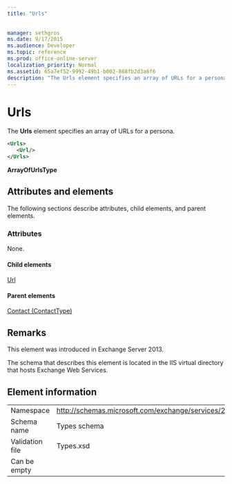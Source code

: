 ```yaml
---
title: "Urls"
 
 
manager: sethgros
ms.date: 9/17/2015
ms.audience: Developer
ms.topic: reference
ms.prod: office-online-server
localization_priority: Normal
ms.assetid: 65a7ef52-9992-49b1-b002-868fb2d3a6f6
description: "The Urls element specifies an array of URLs for a persona."
---
```


# Urls

The **Urls** element specifies an array of URLs for a persona. 
  
```XML
<Urls>
   <Url/>
</Urls>
```

 **ArrayOfUrlsType**
## Attributes and elements

The following sections describe attributes, child elements, and parent elements.
  
### Attributes

None.
  
#### Child elements

[Url ](url-ex15websvcsotherref.md)
  
#### Parent elements

[Contact (ContactType)](contact-contacttype.md)
  
## Remarks

This element was introduced in Exchange Server 2013.
  
The schema that describes this element is located in the IIS virtual directory that hosts Exchange Web Services.
  
## Element information

|||
|:-----|:-----|
|Namespace  <br/> |http://schemas.microsoft.com/exchange/services/2006/types  <br/> |
|Schema name  <br/> |Types schema  <br/> |
|Validation file  <br/> |Types.xsd  <br/> |
|Can be empty  <br/> ||
   

